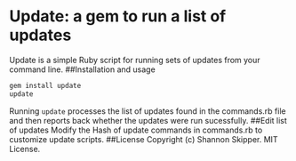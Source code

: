 # Update: a gem to run a list of updates
Update is a simple Ruby script for running sets of updates from your command line.
##Installation and usage
```ruby
gem install update
update
```
Running `update` processes the list of updates found in the commands.rb file and then reports back whether the updates were run sucessfully.
##Edit list of updates
Modify the Hash of update commands in commands.rb to customize update scripts.
##License
Copyright (c) Shannon Skipper.
MIT License.